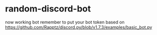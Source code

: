 # random-discord-bot
now working bot
remember to put your bot token
based on https://github.com/Rapptz/discord.py/blob/v1.7.3/examples/basic_bot.py
